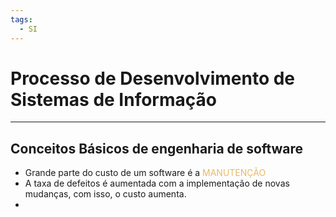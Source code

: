 ```yaml
---
tags:
  - SI
---
```

# Processo de Desenvolvimento de Sistemas de Informação
---

## Conceitos Básicos de engenharia de software

- Grande parte do custo de um software é a <span style="color:#e8b969">MANUTENÇÃO</span> 
- A taxa de defeitos é aumentada com a implementação de novas mudanças, com isso, o custo aumenta.
- 